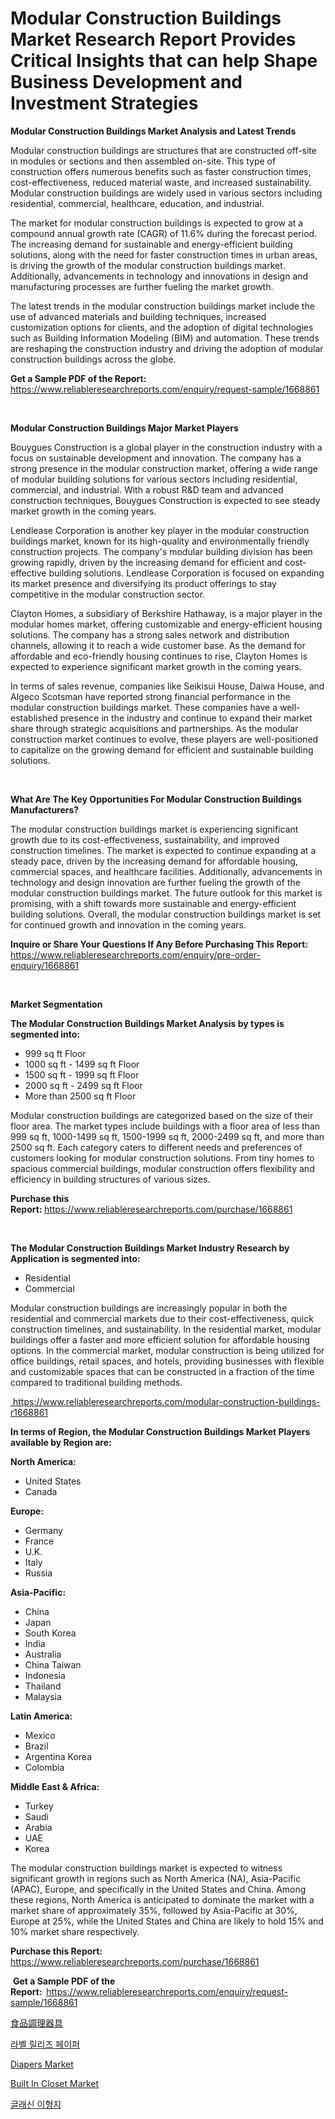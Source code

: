 <p><h1>Modular Construction Buildings Market Research Report Provides Critical Insights that can help Shape Business Development and Investment Strategies</h1></p><p><strong>Modular Construction Buildings Market Analysis and Latest Trends</strong></p>
<p><p>Modular construction buildings are structures that are constructed off-site in modules or sections and then assembled on-site. This type of construction offers numerous benefits such as faster construction times, cost-effectiveness, reduced material waste, and increased sustainability. Modular construction buildings are widely used in various sectors including residential, commercial, healthcare, education, and industrial.</p><p>The market for modular construction buildings is expected to grow at a compound annual growth rate (CAGR) of 11.6% during the forecast period. The increasing demand for sustainable and energy-efficient building solutions, along with the need for faster construction times in urban areas, is driving the growth of the modular construction buildings market. Additionally, advancements in technology and innovations in design and manufacturing processes are further fueling the market growth.</p><p>The latest trends in the modular construction buildings market include the use of advanced materials and building techniques, increased customization options for clients, and the adoption of digital technologies such as Building Information Modeling (BIM) and automation. These trends are reshaping the construction industry and driving the adoption of modular construction buildings across the globe.</p></p>
<p><strong>Get a Sample PDF of the Report:&nbsp;</strong> <a href="https://www.reliableresearchreports.com/enquiry/request-sample/1668861">https://www.reliableresearchreports.com/enquiry/request-sample/1668861</a></p>
<p>&nbsp;</p>
<p><strong>Modular Construction Buildings Major Market Players</strong></p>
<p><p>Bouygues Construction is a global player in the construction industry with a focus on sustainable development and innovation. The company has a strong presence in the modular construction market, offering a wide range of modular building solutions for various sectors including residential, commercial, and industrial. With a robust R&D team and advanced construction techniques, Bouygues Construction is expected to see steady market growth in the coming years.</p><p>Lendlease Corporation is another key player in the modular construction buildings market, known for its high-quality and environmentally friendly construction projects. The company's modular building division has been growing rapidly, driven by the increasing demand for efficient and cost-effective building solutions. Lendlease Corporation is focused on expanding its market presence and diversifying its product offerings to stay competitive in the modular construction sector.</p><p>Clayton Homes, a subsidiary of Berkshire Hathaway, is a major player in the modular homes market, offering customizable and energy-efficient housing solutions. The company has a strong sales network and distribution channels, allowing it to reach a wide customer base. As the demand for affordable and eco-friendly housing continues to rise, Clayton Homes is expected to experience significant market growth in the coming years.</p><p>In terms of sales revenue, companies like Seikisui House, Daiwa House, and Algeco Scotsman have reported strong financial performance in the modular construction buildings market. These companies have a well-established presence in the industry and continue to expand their market share through strategic acquisitions and partnerships. As the modular construction market continues to evolve, these players are well-positioned to capitalize on the growing demand for efficient and sustainable building solutions.</p></p>
<p>&nbsp;</p>
<p><strong>What Are The Key Opportunities For Modular Construction Buildings Manufacturers?</strong></p>
<p><p>The modular construction buildings market is experiencing significant growth due to its cost-effectiveness, sustainability, and improved construction timelines. The market is expected to continue expanding at a steady pace, driven by the increasing demand for affordable housing, commercial spaces, and healthcare facilities. Additionally, advancements in technology and design innovation are further fueling the growth of the modular construction buildings market. The future outlook for this market is promising, with a shift towards more sustainable and energy-efficient building solutions. Overall, the modular construction buildings market is set for continued growth and innovation in the coming years.</p></p>
<p><strong>Inquire or Share Your Questions If Any Before Purchasing This Report:</strong> <a href="https://www.reliableresearchreports.com/enquiry/pre-order-enquiry/1668861">https://www.reliableresearchreports.com/enquiry/pre-order-enquiry/1668861</a></p>
<p>&nbsp;</p>
<p><strong>Market Segmentation</strong></p>
<p><strong>The Modular Construction Buildings Market Analysis by types is segmented into:</strong></p>
<p><ul><li>999 sq ft Floor</li><li>1000 sq ft - 1499 sq ft Floor</li><li>1500 sq ft - 1999 sq ft Floor</li><li>2000 sq ft - 2499 sq ft Floor</li><li>More than 2500 sq ft Floor</li></ul></p>
<p><p>Modular construction buildings are categorized based on the size of their floor area. The market types include buildings with a floor area of less than 999 sq ft, 1000-1499 sq ft, 1500-1999 sq ft, 2000-2499 sq ft, and more than 2500 sq ft. Each category caters to different needs and preferences of customers looking for modular construction solutions. From tiny homes to spacious commercial buildings, modular construction offers flexibility and efficiency in building structures of various sizes.</p></p>
<p><strong>Purchase this Report:&nbsp;</strong><a href="https://www.reliableresearchreports.com/purchase/1668861">https://www.reliableresearchreports.com/purchase/1668861</a></p>
<p>&nbsp;</p>
<p><strong>The Modular Construction Buildings Market Industry Research by Application is segmented into:</strong></p>
<p><ul><li>Residential</li><li>Commercial</li></ul></p>
<p><p>Modular construction buildings are increasingly popular in both the residential and commercial markets due to their cost-effectiveness, quick construction timelines, and sustainability. In the residential market, modular buildings offer a faster and more efficient solution for affordable housing options. In the commercial market, modular construction is being utilized for office buildings, retail spaces, and hotels, providing businesses with flexible and customizable spaces that can be constructed in a fraction of the time compared to traditional building methods.</p></p>
<p><a href="https://www.reliableresearchreports.com/modular-construction-buildings-r1668861">&nbsp;https://www.reliableresearchreports.com/modular-construction-buildings-r1668861</a></p>
<p><strong>In terms of Region, the Modular Construction Buildings Market Players available by Region are:</strong></p>
<p>
    <p> <strong> North America: </strong>
        <ul>
            <li>United States</li>
            <li>Canada</li>
        </ul>
        </p> 
    <p> <strong> Europe: </strong>
        <ul>
            <li>Germany</li>
            <li>France</li>
            <li>U.K.</li>
            <li>Italy</li>
            <li>Russia</li>
        </ul>
        </p> 
    <p> <strong> Asia-Pacific: </strong>
        <ul>
            <li>China</li>
            <li>Japan</li>
            <li>South Korea</li>
            <li>India</li>
            <li>Australia</li>
            <li>China Taiwan</li>
            <li>Indonesia</li>
            <li>Thailand</li>
            <li>Malaysia</li>
        </ul>
        </p> 
    <p> <strong> Latin America: </strong>
        <ul>
            <li>Mexico</li>
            <li>Brazil</li>
            <li>Argentina Korea</li>
            <li>Colombia</li>
        </ul>
        </p> 
    <p> <strong> Middle East & Africa: </strong>
        <ul>
            <li>Turkey</li>
            <li>Saudi</li>
            <li>Arabia</li>
            <li>UAE</li>
            <li>Korea</li>
        </ul>
    </p>
    </p>
<p><p>The modular construction buildings market is expected to witness significant growth in regions such as North America (NA), Asia-Pacific (APAC), Europe, and specifically in the United States and China. Among these regions, North America is anticipated to dominate the market with a market share of approximately 35%, followed by Asia-Pacific at 30%, Europe at 25%, while the United States and China are likely to hold 15% and 10% market share respectively.</p></p>
<p><strong>Purchase this Report: </strong><a href="https://www.reliableresearchreports.com/purchase/1668861">https://www.reliableresearchreports.com/purchase/1668861</a></p>
<p>&nbsp;<strong>Get a Sample PDF of the Report:&nbsp;&nbsp;</strong><a href="https://www.reliableresearchreports.com/enquiry/request-sample/1668861">https://www.reliableresearchreports.com/enquiry/request-sample/1668861</a></p>
<p><strong></strong></p>
<p><p><a href="https://github.com/ReyesKohler20231/Market-Research-Report-List-2/blob/main/8498041143048.md">食品調理器具</a></p><p><a href="https://github.com/courtney23pratt/Market-Research-Report-List-1/blob/main/5505985150793.md">라벨 릴리즈 페이퍼</a></p><p><a href="https://github.com/ajiariaa/Market-Research-Report-List-1/blob/main/diapers-market.md">Diapers Market</a></p><p><a href="https://github.com/sarohimweaach77/Market-Research-Report-List-1/blob/main/built-in-closet-market.md">Built In Closet Market</a></p><p><a href="https://github.com/rifqimuhammad018/Market-Research-Report-List-1/blob/main/7358993150792.md">글래신 이형지</a></p></p>